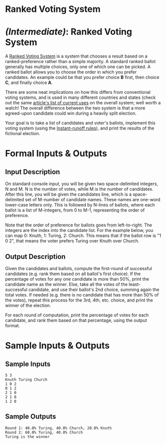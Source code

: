# Ranked Voting System
<div class="md"><h1><a href="#IntermediateIcon"></a> <em>(Intermediate)</em>: Ranked Voting System</h1>
<p>A <a href="http://en.wikipedia.org/wiki/Ranked_voting_systems">Ranked Voting System</a> is a system that chooses a result based on a ranked-preference rather than a simple majority. A standard ranked ballot generally has multiple choices, only one of which one can be picked. A ranked ballot allows you to choose the order in which you prefer candidates. An example could be that you prefer choice <strong>B</strong> first, then choice <strong>C</strong>, and finally choice <strong>A</strong>.</p>
<p>There are some neat implications on how this differs from conventional voting systems, and is used in many different countries and states (check out the same <a href="http://en.wikipedia.org/wiki/Ranked_voting_systems#Use_by_polities).%20%5BCGP%20Grey%20has%20a%20great%20explanation%5D(http://www.youtube.com/watch?v=3Y3jE3B8HsE">article's list of current uses</a> on the overall system; well worth a watch! The overall difference between the two system is that a more agreed-upon candidate could win during a heavily split election.</p>
<p>Your goal is to take a list of candidates and voter's ballots, implement this voting system (using the <a href="http://en.wikipedia.org/wiki/Instant-runoff_voting">Instant-runoff rules</a>), and print the results of the fictional election.</p>
<h1>Formal Inputs &amp; Outputs</h1>
<h2>Input Description</h2>
<p>On standard console input, you will be given two space-delimited integers, N and M. N is the number of votes, while M is the number of candidates. After this line, you will be given the candidates line, which is a space-delimited set of M-number of candidate names. These names are one-word lower-case letters only. This is followed by N-lines of ballots, where each ballot is a list of M-integers, from 0 to M-1, representing the order of preference.</p>
<p>Note that the order of preference for ballots goes from left-to-right. The integers are the index into the candidate list. For the example below, you can map 0: Knuth, 1: Turing, 2: Church. This means that if the ballot row is "1 0 2", that means the voter prefers Turing over Knuth over Church.</p>
<h2>Output Description</h2>
<p>Given the candidates and ballots, compute the first-round of successful candidates (e.g. rank them based on all ballot's first choice). If the percentage of votes for any one candidate is more than 50%, print the candidate name as the winner. Else, take all the votes of the least-successful candidate, and use their ballot's 2nd choice, summing again the total votes. If needed (e.g. there is no candidate that has more than 50% of the votes), repeat this process for the 3rd, 4th, etc. choice, and print the winner of the election.</p>
<p>For each round of computation, print the percentage of votes for each candidate, and rank them based on that percentage, using the output format.</p>
<h1>Sample Inputs &amp; Outputs</h1>
<h2>Sample Inputs</h2>
<pre><code>5 3
Knuth Turing Church
1 0 2
0 1 2
2 1 0
2 1 0
1 2 0
</code></pre>
<h2>Sample Outputs</h2>
<pre><code>Round 1: 40.0% Turing, 40.0% Church, 20.0% Knuth
Round 2: 60.0% Turing, 40.0% Church
Turing is the winner
</code></pre>
</div>
